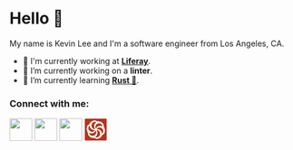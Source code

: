 # Hello 👋

My name is Kevin Lee and I'm a software engineer from Los Angeles, CA.

- 💼 I'm currently working at **[Liferay](https://liferay.com)**.
- 🔭 I’m currently working on a **linter**.
- 🌱 I’m currently learning **[Rust 🦀](https://rust-lang.org)**.

<h3 align="left">Connect with me:</h3>
<p align="left">
  <a href="https://linkedin.com/in/kevin-hwa-lee">
    <img
      align="center"
      src="https://raw.githubusercontent.com/rahuldkjain/github-profile-readme-generator/master/src/images/icons/Social/linked-in-alt.svg"
      height="40"
      width="40"
  /></a>
  <a href="https://stackoverflow.com/users/6752025/kevin-lee"
    ><img
      align="center"
      src="https://raw.githubusercontent.com/rahuldkjain/github-profile-readme-generator/master/src/images/icons/Social/stack-overflow.svg"
      height="40"
      width="40"
  /></a>
  <a href="https://www.leetcode.com/kevhlee"
    ><img
      align="center"
      src="https://raw.githubusercontent.com/rahuldkjain/github-profile-readme-generator/master/src/images/icons/Social/leet-code.svg"
      height="40"
      width="40"
  /></a>
  <a href="https://www.codewars.com/users/kevhlee"
    ><img
      align="center"
      src="https://raw.githubusercontent.com/codewars/branding/1ff0d44db52ac4a5e3a1c43277dc35f228eb6983/logo.svg"
      height="40"
      width="40"
  /></a>
</p>
